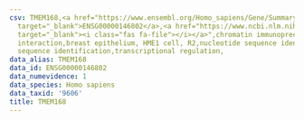 ```yaml
---
csv: TMEM168,<a href="https://www.ensembl.org/Homo_sapiens/Gene/Summary?db=core;g=ENSG00000146802"
  target="_blank">ENSG00000146802</a>,<a href="https://www.ncbi.nlm.nih.gov/pubmed/22863008"
  target="_blank"><i class="fas fa-file"></i></a>",chromatin immunoprecipitation assay,direct
  interaction,breast epithelium, HME1 cell, R2,nucleotide sequence identification,nucleotide
  sequence identification,transcriptional regulation,
data_alias: TMEM168
data_id: ENSG00000146802
data_numevidence: 1
data_species: Homo sapiens
data_taxid: '9606'
title: TMEM168
---
```

